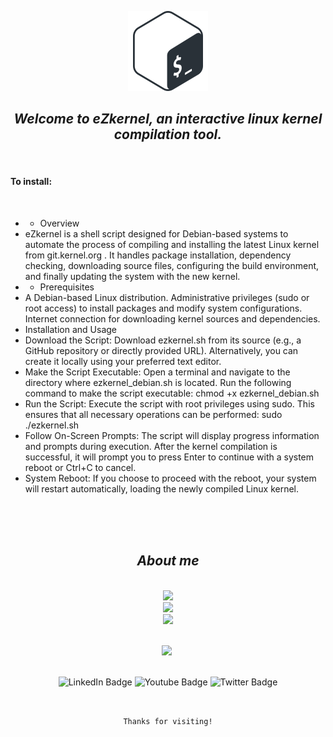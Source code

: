<div align="center">
  <p>
    <img src="https://github.com/devicons/devicon/blob/master/icons/bash/bash-plain.svg" width="128" height="128">
  </p>
</div>
<div align="center">
  
## *Welcome to eZkernel, an interactive linux kernel compilation tool.*

</div>
<div>
  <p><br></p>
  
#### To install:

</div>
<div>
  <p><br></p>

-
  -  Overview
 -  eZkernel is a shell script designed for Debian-based systems to automate the process of compiling and installing the latest Linux kernel from git.kernel.org .
It handles package installation, dependency checking, downloading source files, configuring the build environment, and finally updating the system with the new kernel.
-
  -  Prerequisites
 -  A Debian-based Linux distribution.
Administrative privileges (sudo or root access) to install packages and modify system configurations.
Internet connection for downloading kernel sources and dependencies.
  -  Installation and Usage
 -  Download the Script:
Download ezkernel.sh from its source (e.g., a GitHub repository or directly provided URL). Alternatively, you can create it locally using your preferred text editor.
 -  Make the Script Executable:
Open a terminal and navigate to the directory where ezkernel_debian.sh is located. Run the following command to make the script executable: chmod +x ezkernel_debian.sh
 -  Run the Script:
Execute the script with root privileges using sudo. This ensures that all necessary operations can be performed: sudo ./ezkernel.sh
 -  Follow On-Screen Prompts:
The script will display progress information and prompts during execution.
After the kernel compilation is successful, it will prompt you to press Enter to continue with a system reboot or Ctrl+C to cancel.
 -  System Reboot:
If you choose to proceed with the reboot, your system will restart automatically, loading the newly compiled Linux kernel.

</div>

<div align="center">
  <p><br><br><br></p>

## *About me*

</div>

<div align="center">
  <p><br>
  <img src="http://github-readme-streak-stats.herokuapp.com?user=thorbits&theme=transparent"/><br>
  <img src="https://github-readme-stats.vercel.app/api?username=thorbits&show_icons=true&theme=transparent&rank_icon=github"/><br>
  <img src="https://github-readme-stats.vercel.app/api/top-langs/?username=thorbits&layout=compact&theme=transparent"/><br>
  </p>
</div>

<div align="center">
  <p><br>
  <img src="https://img.shields.io/github/commit-activity/t/thorbits/thScripts">
  <img src="https://komarev.com/ghpvc/?username=thorbits&style=flat-square&color=blue" alt=""/>
  </p>
</div>

<div align="center">
  <p><br>
  <img src="https://img.shields.io/badge/LinkedIn-blue?style=for-the-badge&logo=linkedin&logoColor=white" alt="LinkedIn Badge"/>
  <img src="https://img.shields.io/badge/YouTube-red?style=for-the-badge&logo=youtube&logoColor=white" alt="Youtube Badge"/>
  <img src="https://img.shields.io/badge/Twitter-blue?style=for-the-badge&logo=twitter&logoColor=white" alt="Twitter Badge"/>
  </p>
</div>

<div align="center">
  <p><br>
    
  ``Thanks for visiting!``
  
  </p>
</div>
